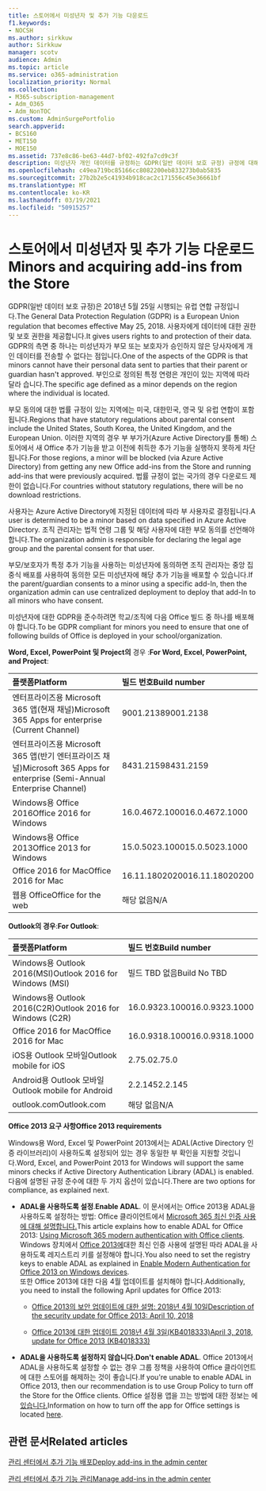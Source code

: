 ```yaml
---
title: 스토어에서 미성년자 및 추가 기능 다운로드
f1.keywords:
- NOCSH
ms.author: sirkkuw
author: Sirkkuw
manager: scotv
audience: Admin
ms.topic: article
ms.service: o365-administration
localization_priority: Normal
ms.collection:
- M365-subscription-management
- Adm_O365
- Adm_NonTOC
ms.custom: AdminSurgePortfolio
search.appverid:
- BCS160
- MET150
- MOE150
ms.assetid: 737e8c86-be63-44d7-bf02-492fa7cd9c3f
description: 미성년자 개인 데이터를 규정하는 GDPR(일반 데이터 보호 규정) 규정에 대해 자세히 알아보습니다.
ms.openlocfilehash: c49ea719bc85166cc8082200eb833273b0ab5835
ms.sourcegitcommit: 27b2b2e5c41934b918cac2c171556c45e36661bf
ms.translationtype: MT
ms.contentlocale: ko-KR
ms.lasthandoff: 03/19/2021
ms.locfileid: "50915257"
---
```

# <a name="minors-and-acquiring-add-ins-from-the-store"></a><span data-ttu-id="21528-103">스토어에서 미성년자 및 추가 기능 다운로드</span><span class="sxs-lookup"><span data-stu-id="21528-103">Minors and acquiring add-ins from the Store</span></span>

<span data-ttu-id="21528-104">GDPR(일반 데이터 보호 규정)은 2018년 5월 25일 시행되는 유럽 연합 규정입니다.</span><span class="sxs-lookup"><span data-stu-id="21528-104">The General Data Protection Regulation (GDPR) is a European Union regulation that becomes effective May 25, 2018.</span></span> <span data-ttu-id="21528-105">사용자에게 데이터에 대한 권한 및 보호 권한을 제공합니다.</span><span class="sxs-lookup"><span data-stu-id="21528-105">It gives users rights to and protection of their data.</span></span> <span data-ttu-id="21528-106">GDPR의 측면 중 하나는 미성년자가 부모 또는 보호자가 승인하지 않은 당사자에게 개인 데이터를 전송할 수 없다는 점입니다.</span><span class="sxs-lookup"><span data-stu-id="21528-106">One of the aspects of the GDPR is that minors cannot have their personal data sent to parties that their parent or guardian hasn't approved.</span></span> <span data-ttu-id="21528-107">부인으로 정의된 특정 연령은 개인이 있는 지역에 따라 달라 습니다.</span><span class="sxs-lookup"><span data-stu-id="21528-107">The specific age defined as a minor depends on the region where the individual is located.</span></span>
  
<span data-ttu-id="21528-108">부모 동의에 대한 법률 규정이 있는 지역에는 미국, 대한민국, 영국 및 유럽 연합이 포함됩니다.</span><span class="sxs-lookup"><span data-stu-id="21528-108">Regions that have statutory regulations about parental consent include the United States, South Korea, the United Kingdom, and the European Union.</span></span> <span data-ttu-id="21528-109">이러한 지역의 경우 부 부가가(Azure Active Directory를 통해) 스토어에서 새 Office 추가 기능을 받고 이전에 취득한 추가 기능을 실행하지 못하게 차단됩니다.</span><span class="sxs-lookup"><span data-stu-id="21528-109">For those regions, a minor will be blocked (via Azure Active Directory) from getting any new Office add-ins from the Store and running add-ins that were previously acquired.</span></span> <span data-ttu-id="21528-110">법률 규정이 없는 국가의 경우 다운로드 제한이 없습니다.</span><span class="sxs-lookup"><span data-stu-id="21528-110">For countries without statutory regulations, there will be no download restrictions.</span></span>
  
<span data-ttu-id="21528-111">사용자는 Azure Active Directory에 지정된 데이터에 따라 부 사용자로 결정됩니다.</span><span class="sxs-lookup"><span data-stu-id="21528-111">A user is determined to be a minor based on data specified in Azure Active Directory.</span></span> <span data-ttu-id="21528-112">조직 관리자는 법적 연령 그룹 및 해당 사용자에 대한 부모 동의를 선언해야 합니다.</span><span class="sxs-lookup"><span data-stu-id="21528-112">The organization admin is responsible for declaring the legal age group and the parental consent for that user.</span></span>
  
<span data-ttu-id="21528-113">부모/보호자가 특정 추가 기능을 사용하는 미성년자에 동의하면 조직 관리자는 중앙 집중식 배포를 사용하여 동의한 모든 미성년자에 해당 추가 기능을 배포할 수 있습니다.</span><span class="sxs-lookup"><span data-stu-id="21528-113">If the parent/guardian consents to a minor using a specific add-In, then the organization admin can use centralized deployment to deploy that add-In to all minors who have consent.</span></span>
  
<span data-ttu-id="21528-114">미성년자에 대한 GDPR을 준수하려면 학교/조직에 다음 Office 빌드 중 하나를 배포해야 합니다.</span><span class="sxs-lookup"><span data-stu-id="21528-114">To be GDPR compliant for minors you need to ensure that one of following builds of Office is deployed in your school/organization.</span></span>
 
 <span data-ttu-id="21528-115">**Word, Excel, PowerPoint 및 Project의** 경우 :</span><span class="sxs-lookup"><span data-stu-id="21528-115">**For Word, Excel, PowerPoint, and Project**:</span></span> 

|<span data-ttu-id="21528-116">**플랫폼**</span><span class="sxs-lookup"><span data-stu-id="21528-116">**Platform**</span></span> <br/> |<span data-ttu-id="21528-117">**빌드 번호**</span><span class="sxs-lookup"><span data-stu-id="21528-117">**Build number**</span></span> <br/> |
|:-----|:-----|
|<span data-ttu-id="21528-118">엔터프라이즈용 Microsoft 365 앱(현재 채널)</span><span class="sxs-lookup"><span data-stu-id="21528-118">Microsoft 365 Apps for enterprise (Current Channel)</span></span>  <br/> |<span data-ttu-id="21528-119">9001.2138</span><span class="sxs-lookup"><span data-stu-id="21528-119">9001.2138</span></span>   <br/> |
|<span data-ttu-id="21528-120">엔터프라이즈용 Microsoft 365 앱(반기 엔터프라이즈 채널)</span><span class="sxs-lookup"><span data-stu-id="21528-120">Microsoft 365 Apps for enterprise (Semi-Annual Enterprise Channel)</span></span>  <br/> |<span data-ttu-id="21528-121">8431.2159</span><span class="sxs-lookup"><span data-stu-id="21528-121">8431.2159</span></span>  <br/> |
|<span data-ttu-id="21528-122">Windows용 Office 2016</span><span class="sxs-lookup"><span data-stu-id="21528-122">Office 2016 for Windows</span></span>  <br/> |<span data-ttu-id="21528-123">16.0.4672.1000</span><span class="sxs-lookup"><span data-stu-id="21528-123">16.0.4672.1000</span></span>  <br/> |
|<span data-ttu-id="21528-124">Windows용 Office 2013</span><span class="sxs-lookup"><span data-stu-id="21528-124">Office 2013 for Windows</span></span>  <br/> |<span data-ttu-id="21528-125">15.0.5023.1000</span><span class="sxs-lookup"><span data-stu-id="21528-125">15.0.5023.1000</span></span>  <br/> |
|<span data-ttu-id="21528-126">Office 2016 for Mac</span><span class="sxs-lookup"><span data-stu-id="21528-126">Office 2016 for Mac</span></span>  <br/> |<span data-ttu-id="21528-127">16.11.18020200</span><span class="sxs-lookup"><span data-stu-id="21528-127">16.11.18020200</span></span>  <br/> |
|<span data-ttu-id="21528-128">웹용 Office</span><span class="sxs-lookup"><span data-stu-id="21528-128">Office for the web</span></span>  <br/> |<span data-ttu-id="21528-129">해당 없음</span><span class="sxs-lookup"><span data-stu-id="21528-129">N/A</span></span>  <br/> |
   
 <span data-ttu-id="21528-130">**Outlook의 경우**:</span><span class="sxs-lookup"><span data-stu-id="21528-130">**For Outlook**:</span></span> 
  
|<span data-ttu-id="21528-131">**플랫폼**</span><span class="sxs-lookup"><span data-stu-id="21528-131">**Platform**</span></span> <br/> |<span data-ttu-id="21528-132">**빌드 번호**</span><span class="sxs-lookup"><span data-stu-id="21528-132">**Build number**</span></span> <br/> |
|:-----|:-----|
|<span data-ttu-id="21528-133">Windows용 Outlook 2016(MSI)</span><span class="sxs-lookup"><span data-stu-id="21528-133">Outlook 2016 for Windows (MSI)</span></span>  <br/> |<span data-ttu-id="21528-134">빌드 TBD 없음</span><span class="sxs-lookup"><span data-stu-id="21528-134">Build No TBD</span></span>  <br/> |
|<span data-ttu-id="21528-135">Windows용 Outlook 2016(C2R)</span><span class="sxs-lookup"><span data-stu-id="21528-135">Outlook 2016 for Windows (C2R)</span></span>  <br/> |<span data-ttu-id="21528-136">16.0.9323.1000</span><span class="sxs-lookup"><span data-stu-id="21528-136">16.0.9323.1000</span></span>  <br/> |
|<span data-ttu-id="21528-137">Office 2016 for Mac</span><span class="sxs-lookup"><span data-stu-id="21528-137">Office 2016 for Mac</span></span>  <br/> |<span data-ttu-id="21528-138">16.0.9318.1000</span><span class="sxs-lookup"><span data-stu-id="21528-138">16.0.9318.1000</span></span>  <br/> |
|<span data-ttu-id="21528-139">iOS용 Outlook 모바일</span><span class="sxs-lookup"><span data-stu-id="21528-139">Outlook mobile for iOS</span></span>  <br/> |<span data-ttu-id="21528-140">2.75.0</span><span class="sxs-lookup"><span data-stu-id="21528-140">2.75.0</span></span>  <br/> |
|<span data-ttu-id="21528-141">Android용 Outlook 모바일</span><span class="sxs-lookup"><span data-stu-id="21528-141">Outlook mobile for Android</span></span>  <br/> |<span data-ttu-id="21528-142">2.2.145</span><span class="sxs-lookup"><span data-stu-id="21528-142">2.2.145</span></span>  <br/> |
|<span data-ttu-id="21528-143">outlook.com</span><span class="sxs-lookup"><span data-stu-id="21528-143">Outlook.com</span></span>  <br/> |<span data-ttu-id="21528-144">해당 없음</span><span class="sxs-lookup"><span data-stu-id="21528-144">N/A</span></span>  <br/> |

 <span data-ttu-id="21528-145">**Office 2013 요구 사항**</span><span class="sxs-lookup"><span data-stu-id="21528-145">**Office 2013 requirements**</span></span>
  
<span data-ttu-id="21528-146">Windows용 Word, Excel 및 PowerPoint 2013에서는 ADAL(Active Directory 인증 라이브러리)이 사용하도록 설정되어 있는 경우 동일한 부 확인을 지원할 것입니다.</span><span class="sxs-lookup"><span data-stu-id="21528-146">Word, Excel, and PowerPoint 2013 for Windows will support the same minors checks if Active Directory Authentication Library (ADAL) is enabled.</span></span> <span data-ttu-id="21528-147">다음에 설명된 규정 준수에 대한 두 가지 옵션이 있습니다.</span><span class="sxs-lookup"><span data-stu-id="21528-147">There are two options for compliance, as explained next.</span></span>
  
- <span data-ttu-id="21528-148">**ADAL을 사용하도록 설정**.</span><span class="sxs-lookup"><span data-stu-id="21528-148">**Enable ADAL**.</span></span> <span data-ttu-id="21528-149">이 문서에서는 Office 2013용 ADAL을 사용하도록 설정하는 방법: Office 클라이언트에서 [Microsoft 365 최신 인증 사용에 대해 설명합니다.](../../enterprise/modern-auth-for-office-2013-and-2016.md)</span><span class="sxs-lookup"><span data-stu-id="21528-149">This article explains how to enable ADAL for Office 2013: [Using Microsoft 365 modern authentication with Office clients](../../enterprise/modern-auth-for-office-2013-and-2016.md).</span></span><br/><span data-ttu-id="21528-150">Windows 장치에서 [Office 2013에](../security-and-compliance/enable-modern-authentication.md)대한 최신 인증 사용에 설명된 따라 ADAL을 사용하도록 레지스트리 키를 설정해야 합니다.</span><span class="sxs-lookup"><span data-stu-id="21528-150">You also need to set the registry keys to enable ADAL as explained in [Enable Modern Authentication for Office 2013 on Windows devices](../security-and-compliance/enable-modern-authentication.md).</span></span><br/><span data-ttu-id="21528-151">또한 Office 2013에 대한 다음 4월 업데이트를 설치해야 합니다.</span><span class="sxs-lookup"><span data-stu-id="21528-151">Additionally, you need to install the following April updates for Office 2013:</span></span>
    
  - [<span data-ttu-id="21528-152">Office 2013의 보안 업데이트에 대한 설명: 2018년 4월 10일</span><span class="sxs-lookup"><span data-stu-id="21528-152">Description of the security update for Office 2013: April 10, 2018</span></span>](https://support.microsoft.com/help/4018330/description-of-the-security-update-for-office-2013-april-10-2018)
    
  - [<span data-ttu-id="21528-153">Office 2013에 대한 업데이트 2018년 4월 3일(KB4018333)</span><span class="sxs-lookup"><span data-stu-id="21528-153">April 3, 2018, update for Office 2013 (KB4018333)</span></span>](https://support.microsoft.com/help/4018333/april-3-2018-update-for-office-2013-kb4018333)
    
- <span data-ttu-id="21528-154">**ADAL을 사용하도록 설정하지 않습니다.**</span><span class="sxs-lookup"><span data-stu-id="21528-154">**Don't enable ADAL**.</span></span> <span data-ttu-id="21528-155">Office 2013에서 ADAL을 사용하도록 설정할 수 없는 경우 그룹 정책을 사용하여 Office 클라이언트에 대한 스토어를 해제하는 것이 좋습니다.</span><span class="sxs-lookup"><span data-stu-id="21528-155">If you're unable to enable ADAL in Office 2013, then our recommendation is to use Group Policy to turn off the Store for the Office clients.</span></span> <span data-ttu-id="21528-156">Office 설정용 앱을 끄는 방법에 대한 정보는 에 [있습니다.](/previous-versions/office/office-2013-resource-kit/cc178992(v=office.15))</span><span class="sxs-lookup"><span data-stu-id="21528-156">Information on how to turn off the app for Office settings is located [here](/previous-versions/office/office-2013-resource-kit/cc178992(v=office.15)).</span></span>

## <a name="related-articles"></a><span data-ttu-id="21528-157">관련 문서</span><span class="sxs-lookup"><span data-stu-id="21528-157">Related articles</span></span>

[<span data-ttu-id="21528-158">관리 센터에서 추가 기능 배포</span><span class="sxs-lookup"><span data-stu-id="21528-158">Deploy add-ins in the admin center</span></span>](./manage-deployment-of-add-ins.md)

[<span data-ttu-id="21528-159">관리 센터에서 추가 기능 관리</span><span class="sxs-lookup"><span data-stu-id="21528-159">Manage add-ins in the admin center</span></span>](./manage-addins-in-the-admin-center.md)
